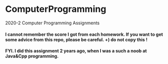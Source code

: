 # ComputerProgramming
2020-2 Computer Programming Assignments
#### I cannot remember the score I got from each homework. If you want to get some advice from this repo, please be careful. +) do not copy this !
#### FYI. I did this assignment 2 years ago, when I was a such a noob at Java&Cpp programming.
